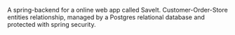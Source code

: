 A spring-backend for a online web app called SaveIt. Customer-Order-Store entities relationship, managed by a Postgres relational database and protected with spring security.

